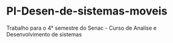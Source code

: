 # PI-Desen-de-sistemas-moveis
Trabalho para o 4° semestre do Senac - Curso de Analíse e Desenvolvimento de sistemas
